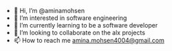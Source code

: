 - 👋 Hi, I’m @aminamohsen
- 👀 I’m interested in software engineering
- 🌱 I’m currently learning to be a software developer
- 💞️ I’m looking to collaborate on the alx projects
- 📫 How to reach me   amina.mohsen4004@gmail.com

<!---
aminamohsen/aminamohsen is a ✨ special ✨ repository because its `README.md` (this file) appears on your GitHub profile.
You can click the Preview link to take a look at your changes.
--->
